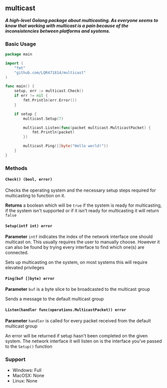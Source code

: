 ## multicast

***A high-level Golang package about multicasting. As everyone seems to know that working with multicast is a pain because of the inconsistencies between platforms and systems.***

### Basic Usage

```go
package main

import (
    "fmt"
    "github.com/LQR471814/multicast"
)

func main() {
    setup, err := multicast.Check()
    if err != nil {
        fmt.Println(err.Error())
    }

    if setup {
        multicast.Setup(7)

        multicast.Listen(func(packet multicast.MulticastPacket) {
            fmt.Println(packet)
        })

        multicast.Ping([]byte("Hello world!"))
    }
}
```

### Methods

#### `Check() (bool, error)`

Checks the operating system and the necessary setup steps required for multicasting to function on it.

**Returns**
a boolean which will be `true` if the system is ready for multicasting, if the system isn't supported or if it isn't ready for multicasting it will return `false`

#### `Setup(intf int) error`

**Parameter**
`intf` indicates the index of the network interface one should multicast on. This usually requires the user to manually choose.
However it can also be found by trying every interface to find which one(s) are connected.

Sets up multicasting on the system, on most systems this will require elevated privileges

#### `Ping(buf []byte) error`

**Parameter**
`buf` is a byte slice to be broadcasted to the multicast group

Sends a message to the default multicast group

#### `Listen(handler func(operations.MulticastPacket)) error`

**Parameter**
`handler` is called for every packet received from the default multicast group

An error will be returned if setup hasn't been completed on the given system.
The network interface it will listen on is the interface you've passed to the `Setup()` function

### Support

- Windows: Full
- MacOSX: None
- Linux: None
